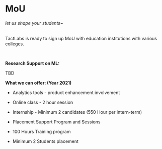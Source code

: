# MoU
###### let us shape your students~

TactLabs is ready to sign up MoU with education institutions with various colleges. 

​

**Research Support on ML:**

TBD

**What we can offer: (Year 2021)**

- Analytics tools - product enhancement involvement

- Online class - 2 hour session

- Internship - Minimum 2 candidates (550 Hour per intern-term)

- Placement Support Program and Sessions

- 100 Hours Training program

- Minimum 2 Students placement